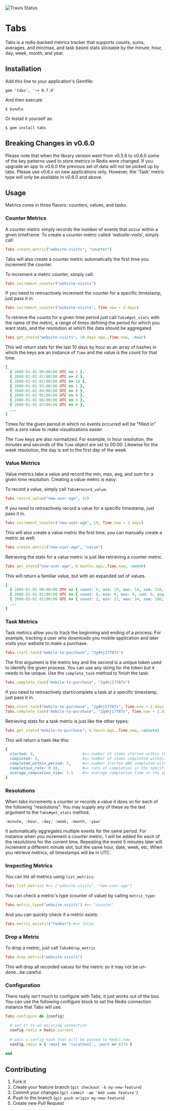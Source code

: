 ![Travis Status](https://api.travis-ci.org/thegrubbsian/tabs.png)

# Tabs

Tabs is a redis-backed metrics tracker that supports counts, sums,
averages, and min/max, and task based stats sliceable by the minute, hour, day, week, month, and year.

## Installation

Add this line to your application's Gemfile:

    gem 'tabs', '~> 0.7.0'

And then execute:

    $ bundle

Or install it yourself as:

    $ gem install tabs

## Breaking Changes in v0.6.0

Please note that when the library version went from v0.5.6 to v0.6.0 some of
the key patterns used to store metrics in Redis were changed.  If you upgrade
an app to v0.6.0 the previous set of data will not be picked up by tabs.
Please use v0.6.x on new applications only.  However, the 'Task' metric
type will only be available in v0.6.0 and above.

## Usage

Metrics come in three flavors: counters, values, and tasks.

### Counter Metrics

A counter metric simply records the number of events that occur within a given timeframe.  To create a counter metric called ‘website-visits’, simply call:

```ruby
Tabs.create_metric("website-visits", "counter")
```

Tabs will also create a counter metric automatically the first time you
increment the counter.

To increment a metric counter, simply call:

```ruby
Tabs.increment_counter("website-visits")
```

If you need to retroactively increment the counter for a specific
timestamp, just pass it in.

```ruby
Tabs.increment_counter("wibsite-visits", Time.now - 2.days)
```

To retrieve the counts for a given time period just call `Tabs#get_stats` with the name of the metric, a range of times defining the period for which you want stats, and the resolution at which the data should be aggregated.

```ruby
Tabs.get_stats("website-visits", 10.days.ago..Time.now, :hour)
```
    
This will return stats for the last 10 days by hour as an array of hashes in which the keys are an instance of `Time` and the value is the count for that time.

```ruby
[
  { 2000-01-01 00:00:00 UTC => 1 },
  { 2000-01-01 01:00:00 UTC => 0 },
  { 2000-01-01 02:00:00 UTC => 10 },
  { 2000-01-01 03:00:00 UTC => 1 },
  { 2000-01-01 04:00:00 UTC => 0 },
  { 2000-01-01 05:00:00 UTC => 0 },
  { 2000-01-01 06:00:00 UTC => 3 },
  { 2000-01-01 07:00:00 UTC => 0 },
  ...
]
```
    
Times for the given period in which no events occurred will be "filled in" with a zero value to make visualizations easier.

The `Time` keys are also normalized.  For example, in hour resolution, the minutes and seconds of the `Time` object are set to 00:00.  Likewise for the week resolution, the day is set to the first day of the week.

### Value Metrics

Value metrics take a value and record the min, max, avg, and sum for a given time resolution.  Creating a value metric is easy:

To record a value, simply call `Tabs#record_value`.

```ruby
Tabs.record_value("new-user-age", 32)
```

If you need to retroactively record a value for a specific
timestamp, just pass it in.

```ruby
Tabs.increment_counter("new-user-age", 19, Time.now - 2.days)
```

This will also create a value metric the first time, you can manually create
a metric as well:

```ruby
Tabs.create_metric("new-user-age", "value")
```
    
Retrieving the stats for a value metric is just like retrieving a counter metric.

```ruby
Tabs.get_stats("new-user-age", 6.months.ago..Time.now, :month)
```
    
This will return a familiar value, but with an expanded set of values.

```ruby
[
  { 2000-01-01 00:00:00 UTC => { count: 9, min: 19, max: 54, sum: 226, avg: 38 } },
  { 2000-02-01 01:00:00 UTC => { count: 0, min: 0, max: 0, sum: 0, avg: 0 } },
  { 2000-03-01 02:00:00 UTC => { count: 2, min: 22, max: 34, sum: 180, avg: 26 } },
  ...
]
```

### Task Metrics

Task metrics allow you to track the beginning and ending of a process.
For example, tracking a user who downloads you mobile application and
later visits your website to make a purchase.

```ruby
Tabs.start_task("mobile-to-purchase", "2g4hj17787s")
```

The first argument is the metric key and the second is a unique token
used to identify the given process.  You can use any string for the
token but it needs to be unique.  Use the `complete_task` method to
finish the task:

```ruby
Tabs.complete_task("mobile-to-purchase", "2g4hj17787s")
```

If you need to retroactively start/complete a task at a specific
timestamp, just pass it in.

```ruby
Tabs.start_task("mobile-to-purchase", "2g4hj17787s", Time.now - 2.days)
Tabs.complete_task("mobile-to-purchase", "2g4hj17787s", Time.now - 1.days)
```

Retrieving stats for a task metric is just like the other types:

```ruby
Tabs.get_stats("mobile-to-purchase", 6.hours.ago..Time.now, :minute)
```

This will return a hash like this:

```ruby
{
  started: 3,                     #=> number of items started within the period
  completed: 2,                   #=> number of items completed within the period
  completed_within_period: 2,     #=> number started AND completed within the period
  completion_rate: 0.18,          #=> rate of completion in the specified resolution (e.g. :minute)
  average_completion_time: 1.5    #=> average completion time in the specified resolution
}
```

### Resolutions

When tabs increments a counter or records a value it does so for each of the following "resolutions".  You may supply any of these as the last argument to the `Tabs#get_stats` method.

    :minute, :hour, :day, :week, :month, :year

It automatically aggregates multiple events for the same period.  For instance when you increment a counter metric, 1 will be added for each of the resolutions for the current time.  Repeating the event 5 minutes later will increment a different minute slot, but the same hour, date, week, etc.  When you retrieve metrics, all timestamps will be in UTC.

### Inspecting Metrics

You can list all metrics using `list_metrics`:

```ruby
Tabs.list_metrics #=> ["website-visits", "new-user-age"]
```

You can check a metric's type (counter of value) by calling
`metric_type`:

```ruby
Tabs.metric_type("website-visits") #=> "counter"
```

And you can quickly check if a metric exists:

```ruby
Tabs.metric_exists?("foobar") #=> false
```

### Drop a Metric

To drop a metric, just call `Tabs#drop_metric`

```ruby
Tabs.drop_metric("website-visits")
```
    
This will drop all recorded values for the metric so it may not be un-done...be careful.

### Configuration

There really isn’t much to configure with Tabs, it just works out of the box.  You can use the following configure block to set the Redis connection instance that Tabs will use.

```ruby
Tabs.configure do |config|

  # set it to an existing connection
  config.redis = Redis.current
  
  # pass a config hash that will be passed to Redis.new
  config.redis = { :host => 'localhost', :port => 6379 }
  
end
```

## Contributing

1. Fork it
2. Create your feature branch (`git checkout -b my-new-feature`)
3. Commit your changes (`git commit -am 'Add some feature'`)
4. Push to the branch (`git push origin my-new-feature`)
5. Create new Pull Request
